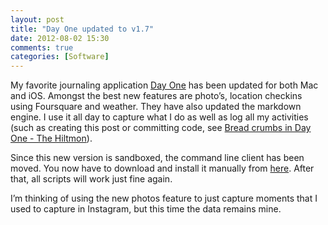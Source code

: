 ```yaml
---
layout: post
title: "Day One updated to v1.7"
date: 2012-08-02 15:30
comments: true
categories: [Software]
---
```


My favorite journaling application [Day One](http://dayoneapp.com) has been updated for both Mac and iOS.  Amongst the best new features are photo’s, location checkins using Foursquare and weather.  They have also updated the markdown engine. I use it all day to capture what I do as well as log all my activities (such as creating this post or committing code, see [Bread crumbs in Day One - The Hiltmon](https://hiltmon.com/blog/2012/01/23/bread-crumbs-in-day-one/)).

Since this new version is sandboxed, the command line client has been moved. You now have to download and install it manually from [here](http://dayoneapp.com/tools/). After that, all scripts will work just fine again.

I’m thinking of using the new photos feature to just capture moments that I used to capture in Instagram, but this time the data remains mine.
